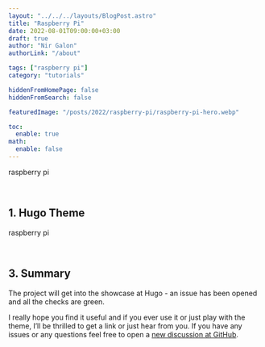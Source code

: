 ```yaml
---
layout: "../../../layouts/BlogPost.astro"
title: "Raspberry Pi"
date: 2022-08-01T09:00:00+03:00
draft: true
author: "Nir Galon"
authorLink: "/about"

tags: ["raspberry pi"]
category: "tutorials"

hiddenFromHomePage: false
hiddenFromSearch: false

featuredImage: "/posts/2022/raspberry-pi/raspberry-pi-hero.webp"

toc:
  enable: true
math:
  enable: false
---
```


raspberry pi

&nbsp;

## 1. Hugo Theme

raspberry pi

&nbsp;

## 3. Summary

The project will get into the showcase at Hugo - an issue has been opened and all the checks are green.

I really hope you find it useful and if you ever use it or just play with the theme, I’ll be thrilled to get a link or just hear from you. If you have any issues or any questions feel free to open a [new discussion at GitHub](https://github.com/nirgn975/devRes/discussions).
